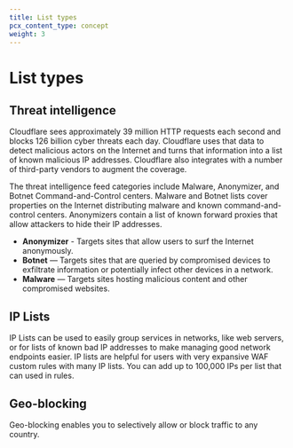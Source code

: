```yaml
---
title: List types
pcx_content_type: concept
weight: 3
---
```


# List types

## Threat intelligence

Cloudflare sees approximately 39 million HTTP requests each second and blocks 126 billion cyber threats each day. Cloudflare uses that data to detect malicious actors on the Internet and turns that information into a list of known malicious IP addresses. Cloudflare also integrates with a number of third-party vendors to augment the coverage.

The threat intelligence feed categories include Malware, Anonymizer, and Botnet Command-and-Control centers. Malware and Botnet lists cover properties on the Internet distributing malware and known command-and-control centers. Anonymizers contain a list of known forward proxies that allow attackers to hide their IP addresses.

- **Anonymizer** - Targets sites that allow users to surf the Internet anonymously.
- **Botnet** — Targets sites that are queried by compromised devices to exfiltrate information or potentially infect other devices in a network.
- **Malware** — Targets sites hosting malicious content and other compromised websites.

## IP Lists

IP Lists can be used to easily group services in networks, like web servers, or for lists of known bad IP addresses to make managing good network endpoints easier. IP lists are helpful for users with very expansive WAF custom rules with many IP lists. You can add up to 100,000 IPs per list that can used in rules.

## Geo-blocking

Geo-blocking enables you to selectively allow or block traffic to any country.

